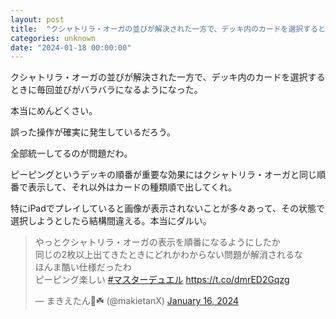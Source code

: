 ```yaml
---
layout: post
title:  "クシャトリラ・オーガの並びが解決された一方で、デッキ内のカードを選択するときに毎回並びがバラバラになるようになった"
categories: unknown
date: "2024-01-18 00:00:00"
---
```


クシャトリラ・オーガの並びが解決された一方で、デッキ内のカードを選択するときに毎回並びがバラバラになるようになった。

本当にめんどくさい。

誤った操作が確実に発生しているだろう。

全部統一してるのが問題だわ。

ピーピングというデッキの順番が重要な効果にはクシャトリラ・オーガと同じ順番で表示して、それ以外はカードの種類順で出してくれ。

特にiPadでプレイしていると画像が表示されないことが多々あって、その状態で選択しようとしたら結構間違える。本当にダルい。

<blockquote class="twitter-tweet tw-align-center"><p lang="ja" dir="ltr">やっとクシャトリラ・オーガの表示を順番になるようにしたか<br>同じの2枚以上出てきたときにどれかわからない問題が解消されるな<br>ほんま酷い仕様だったわ<br>ピーピング楽しい <a href="https://twitter.com/hashtag/%E3%83%9E%E3%82%B9%E3%82%BF%E3%83%BC%E3%83%87%E3%83%A5%E3%82%A8%E3%83%AB?src=hash&amp;ref_src=twsrc%5Etfw">#マスターデュエル</a> <a href="https://t.co/dmrED2Gqzg">https://t.co/dmrED2Gqzg</a></p>&mdash; まきえたん🥦☘️ (@makietanX) <a href="https://twitter.com/makietanX/status/1747193514059026812?ref_src=twsrc%5Etfw">January 16, 2024</a></blockquote> <script async src="https://platform.twitter.com/widgets.js" charset="utf-8"></script>
